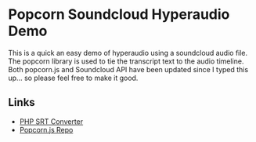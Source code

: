 # Popcorn Soundcloud Hyperaudio Demo

This is a quick an easy demo of hyperaudio using a soundcloud audio file.
The popcorn library is used to tie the transcript text to the audio timeline.
Both popcorn.js and Soundcloud API have been updated since I typed this up... so please feel free to make it good. 

## Links

* [PHP SRT Converter](https://github.com/ericpugh/Srt-Converter)
* [Popcorn.js Repo](https://github.com/mozilla/popcorn-js/)
